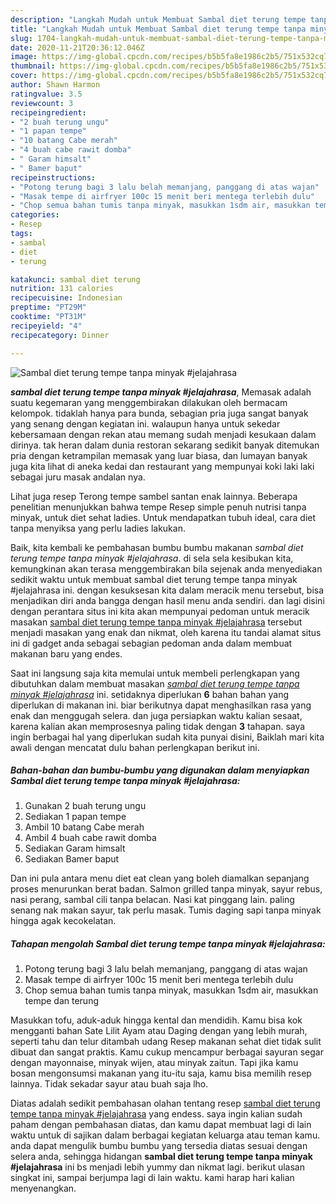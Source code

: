 ```yaml
---
description: "Langkah Mudah untuk Membuat Sambal diet terung tempe tanpa minyak #jelajahrasa Lezat"
title: "Langkah Mudah untuk Membuat Sambal diet terung tempe tanpa minyak #jelajahrasa Lezat"
slug: 1704-langkah-mudah-untuk-membuat-sambal-diet-terung-tempe-tanpa-minyak-jelajahrasa-lezat
date: 2020-11-21T20:36:12.046Z
image: https://img-global.cpcdn.com/recipes/b5b5fa8e1986c2b5/751x532cq70/sambal-diet-terung-tempe-tanpa-minyak-jelajahrasa-foto-resep-utama.jpg
thumbnail: https://img-global.cpcdn.com/recipes/b5b5fa8e1986c2b5/751x532cq70/sambal-diet-terung-tempe-tanpa-minyak-jelajahrasa-foto-resep-utama.jpg
cover: https://img-global.cpcdn.com/recipes/b5b5fa8e1986c2b5/751x532cq70/sambal-diet-terung-tempe-tanpa-minyak-jelajahrasa-foto-resep-utama.jpg
author: Shawn Harmon
ratingvalue: 3.5
reviewcount: 3
recipeingredient:
- "2 buah terung ungu"
- "1 papan tempe"
- "10 batang Cabe merah"
- "4 buah cabe rawit domba"
- " Garam himsalt"
- " Bamer baput"
recipeinstructions:
- "Potong terung bagi 3 lalu belah memanjang, panggang di atas wajan"
- "Masak tempe di airfryer 100c 15 menit beri mentega terlebih dulu"
- "Chop semua bahan tumis tanpa minyak, masukkan 1sdm air, masukkan tempe dan terung"
categories:
- Resep
tags:
- sambal
- diet
- terung

katakunci: sambal diet terung 
nutrition: 131 calories
recipecuisine: Indonesian
preptime: "PT29M"
cooktime: "PT31M"
recipeyield: "4"
recipecategory: Dinner

---
```



![Sambal diet terung tempe tanpa minyak #jelajahrasa](https://img-global.cpcdn.com/recipes/b5b5fa8e1986c2b5/751x532cq70/sambal-diet-terung-tempe-tanpa-minyak-jelajahrasa-foto-resep-utama.jpg)

<b><i>sambal diet terung tempe tanpa minyak #jelajahrasa</i></b>, Memasak adalah suatu kegemaran yang menggembirakan dilakukan oleh bermacam kelompok. tidaklah hanya para bunda, sebagian pria juga sangat banyak yang senang dengan kegiatan ini. walaupun hanya untuk sekedar kebersamaan dengan rekan atau memang sudah menjadi kesukaan dalam dirinya. tak heran dalam dunia restoran sekarang sedikit banyak ditemukan pria dengan ketrampilan memasak yang luar biasa, dan lumayan banyak juga kita lihat di aneka kedai dan restaurant yang mempunyai koki laki laki sebagai juru masak andalan nya.

Lihat juga resep Terong tempe sambel santan enak lainnya. Beberapa penelitian menunjukkan bahwa tempe Resep simple penuh nutrisi tanpa minyak, untuk diet sehat ladies. Untuk mendapatkan tubuh ideal, cara diet tanpa menyiksa yang perlu ladies lakukan.

Baik, kita kembali ke pembahasan bumbu bumbu makanan <i>sambal diet terung tempe tanpa minyak #jelajahrasa</i>. di sela sela kesibukan kita, kemungkinan akan terasa menggembirakan bila sejenak anda menyediakan sedikit waktu untuk membuat sambal diet terung tempe tanpa minyak #jelajahrasa ini. dengan kesuksesan kita dalam meracik menu tersebut, bisa menjadikan diri anda bangga dengan hasil menu anda sendiri. dan lagi disini dengan perantara situs ini kita akan mempunyai pedoman untuk meracik masakan <u>sambal diet terung tempe tanpa minyak #jelajahrasa</u> tersebut menjadi masakan yang enak dan nikmat, oleh karena itu tandai alamat situs ini di gadget anda sebagai sebagian pedoman anda dalam membuat makanan baru yang endes.


Saat ini langsung saja kita memulai untuk membeli perlengkapan yang dibutuhkan dalam membuat masakan <u><i>sambal diet terung tempe tanpa minyak #jelajahrasa</i></u> ini. setidaknya diperlukan <b>6</b> bahan bahan yang diperlukan di makanan ini. biar berikutnya dapat menghasilkan rasa yang enak dan menggugah selera. dan juga persiapkan waktu kalian sesaat, karena kalian akan memprosesnya paling tidak dengan <b>3</b> tahapan. saya ingin berbagai hal yang diperlukan sudah kita punyai disini, Baiklah mari kita awali dengan mencatat dulu bahan perlengkapan berikut ini.

<!--inarticleads1-->

##### Bahan-bahan dan bumbu-bumbu yang digunakan dalam menyiapkan Sambal diet terung tempe tanpa minyak #jelajahrasa:

1. Gunakan 2 buah terung ungu
1. Sediakan 1 papan tempe
1. Ambil 10 batang Cabe merah
1. Ambil 4 buah cabe rawit domba
1. Sediakan  Garam himsalt
1. Sediakan  Bamer baput


Dan ini pula antara menu diet eat clean yang boleh diamalkan sepanjang proses menurunkan berat badan. Salmon grilled tanpa minyak, sayur rebus, nasi perang, sambal cili tanpa belacan. Nasi kat pinggang lain. paling senang nak makan sayur, tak perlu masak. Tumis daging sapi tanpa minyak hingga agak kecokelatan. 

<!--inarticleads2-->

##### Tahapan mengolah Sambal diet terung tempe tanpa minyak #jelajahrasa:

1. Potong terung bagi 3 lalu belah memanjang, panggang di atas wajan
1. Masak tempe di airfryer 100c 15 menit beri mentega terlebih dulu
1. Chop semua bahan tumis tanpa minyak, masukkan 1sdm air, masukkan tempe dan terung


Masukkan tofu, aduk-aduk hingga kental dan mendidih. Kamu bisa kok mengganti bahan Sate Lilit Ayam atau Daging dengan yang lebih murah, seperti tahu dan telur ditambah udang Resep makanan sehat diet tidak sulit dibuat dan sangat praktis. Kamu cukup mencampur berbagai sayuran segar dengan mayonnaise, minyak wijen, atau minyak zaitun. Tapi jika kamu bosan mengonsumsi makanan yang itu-itu saja, kamu bisa memilih resep lainnya. Tidak sekadar sayur atau buah saja lho. 

Diatas adalah sedikit pembahasan olahan tentang resep <u>sambal diet terung tempe tanpa minyak #jelajahrasa</u> yang endess. saya ingin kalian sudah paham dengan pembahasan diatas, dan kamu dapat membuat lagi di lain waktu untuk di sajikan dalam berbagai kegiatan keluarga atau teman kamu. anda dapat mengulik bumbu bumbu yang tersedia diatas sesuai dengan selera anda, sehingga hidangan <b>sambal diet terung tempe tanpa minyak #jelajahrasa</b> ini bs menjadi lebih yummy dan nikmat lagi. berikut ulasan singkat ini, sampai berjumpa lagi di lain waktu. kami harap hari kalian menyenangkan.
